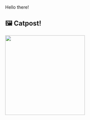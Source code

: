 Hello there!



## 🖼️ Catpost!

<sub>
    <img src="https://cdn2.thecatapi.com/images/MbSwds-aE.jpg" height="256">
</sub>

